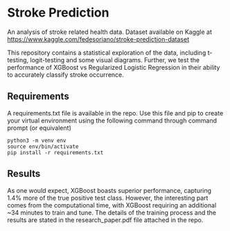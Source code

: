 # Stroke Prediction

An analysis of stroke related health data. 
Dataset available on Kaggle at https://www.kaggle.com/fedesoriano/stroke-prediction-dataset

This repository contains a statistical exploration of the data, including t-testing, logit-testing and some visual diagrams. Further, we test the performance of XGBoost vs Regularized Logistic Regression in their ability to accurately classify stroke occurrence. 


## Requirements

A requirements.txt file is available in the repo. Use this file and pip to create your virtual environment using the following command through command prompt (or equivalent)

```
python3 -m venv env
source env/bin/activate
pip install -r requirements.txt
```

## Results
As one would expect, XGBoost boasts superior performance, capturing 1.4% more of the true positive test class. However, the interesting part comes from the computational time, with XGBoost requiring an additional ~34 minutes to train and tune. The details of the training process and the results are stated in the research_paper.pdf file attached in the repo. 